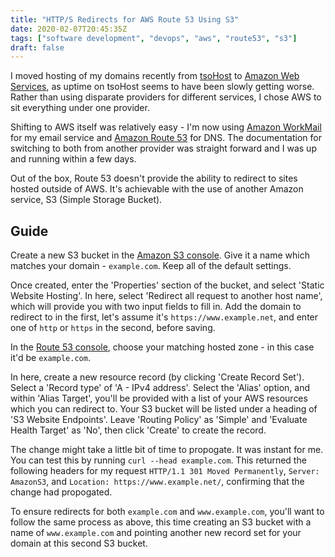 ```yaml
---
title: "HTTP/S Redirects for AWS Route 53 Using S3"
date: 2020-02-07T20:45:35Z
tags: ["software development", "devops", "aws", "route53", "s3"]
draft: false
---
```


I moved hosting of my domains recently from [tsoHost](https://www.tsohost.com) to [Amazon Web Services](https://aws.amazon.com), as uptime on tsoHost seems to have been slowly getting worse. Rather than using disparate providers for different services, I chose AWS to sit everything under one provider.

Shifting to AWS itself was relatively easy - I'm now using [Amazon WorkMail](https://aws.amazon.com/workmail/) for my email service and [Amazon Route 53](https://aws.amazon.com/route53/) for DNS. The documentation for switching to both from another provider was straight forward and I was up and running within a few days.

Out of the box, Route 53 doesn't provide the ability to redirect to sites hosted outside of AWS. It's achievable with the use of another Amazon service, S3 (Simple Storage Bucket).

## Guide

Create a new S3 bucket in the [Amazon S3 console](https://console.aws.amazon.com/s3/). Give it a name which matches your domain - `example.com`. Keep all of the default settings. 

Once created, enter the 'Properties' section of the bucket, and select 'Static Website Hosting'. In here, select 'Redirect all request to another host name', which will provide you with two input fields to fill in. Add the domain to redirect to in the first, let's assume it's `https://www.example.net`, and enter one of `http` or `https` in the second, before saving.

In the [Route 53 console](https://console.aws.amazon.com/route53/), choose your matching hosted zone - in this case it'd be `example.com`.

In here, create a new resource record (by clicking 'Create Record Set'). Select a 'Record type' of 'A - IPv4 address'. Select the 'Alias' option, and within 'Alias Target', you'll be provided with a list of your AWS resources which you can redirect to. Your S3 bucket will be listed under a heading of 'S3 Website Endpoints'. Leave 'Routing Policy' as 'Simple' and 'Evaluate Health Target' as 'No', then click 'Create' to create the record.

The change might take a little bit of time to propogate. It was instant for me. You can test this by running `curl --head example.com`. This returned the following headers for my request `HTTP/1.1 301 Moved Permanently`, `Server: AmazonS3`, and `Location: https://www.example.net/`, confirming that the change had propogated.

To ensure redirects for both `example.com` and `www.example.com`, you'll want to follow the same process as above, this time creating an S3 bucket with a name of `www.example.com` and pointing another new record set for your domain at this second S3 bucket.